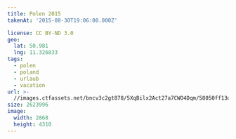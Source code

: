 ```yaml
---
title: Polen 2015
takenAt: '2015-08-30T19:06:00.000Z'

license: CC BY-ND 3.0
geo:
  lat: 50.981
  lng: 11.326833
tags:
  - polen
  - poland
  - urlaub
  - vacation
url: >-
  //images.ctfassets.net/bncv3c2gt878/5XqBilx2Act27a7CWO4Dqm/58050ff13d5e6655af7f0197a9433de1/polen-2015_25957446875_o
size: 2623996
image:
  width: 2868
  height: 4310
---
```

